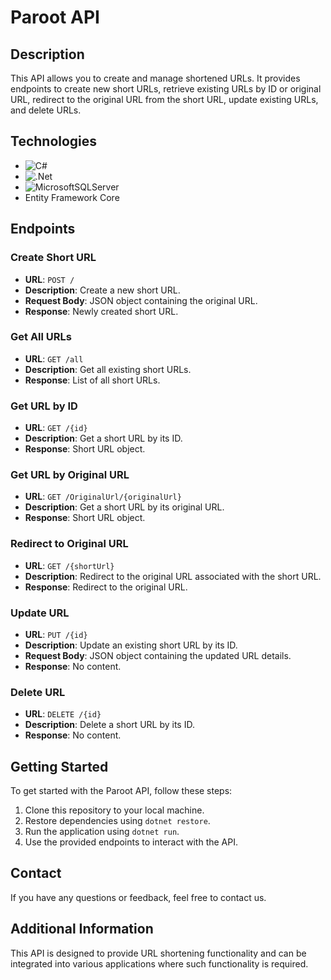# Paroot API

## Description

This API allows you to create and manage shortened URLs. It provides endpoints to create new short URLs, retrieve existing URLs by ID or original URL, redirect to the original URL from the short URL, update existing URLs, and delete URLs. 

## Technologies

- ![C#](https://img.shields.io/badge/c%23-%23239120.svg?style=for-the-badge&logo=csharp&logoColor=white)
- ![.Net](https://img.shields.io/badge/.NET-5C2D91?style=for-the-badge&logo=.net&logoColor=white)
- ![MicrosoftSQLServer](https://img.shields.io/badge/Microsoft%20SQL%20Server-CC2927?style=for-the-badge&logo=microsoft%20sql%20server&logoColor=white)
- Entity Framework Core

## Endpoints

### Create Short URL
- **URL**: `POST /`
- **Description**: Create a new short URL.
- **Request Body**: JSON object containing the original URL.
- **Response**: Newly created short URL.

### Get All URLs
- **URL**: `GET /all`
- **Description**: Get all existing short URLs.
- **Response**: List of all short URLs.

### Get URL by ID
- **URL**: `GET /{id}`
- **Description**: Get a short URL by its ID.
- **Response**: Short URL object.

### Get URL by Original URL
- **URL**: `GET /OriginalUrl/{originalUrl}`
- **Description**: Get a short URL by its original URL.
- **Response**: Short URL object.

### Redirect to Original URL
- **URL**: `GET /{shortUrl}`
- **Description**: Redirect to the original URL associated with the short URL.
- **Response**: Redirect to the original URL.

### Update URL
- **URL**: `PUT /{id}`
- **Description**: Update an existing short URL by its ID.
- **Request Body**: JSON object containing the updated URL details.
- **Response**: No content.

### Delete URL
- **URL**: `DELETE /{id}`
- **Description**: Delete a short URL by its ID.
- **Response**: No content.

## Getting Started

To get started with the Paroot API, follow these steps:

1. Clone this repository to your local machine.
2. Restore dependencies using `dotnet restore`.
3. Run the application using `dotnet run`.
4. Use the provided endpoints to interact with the API.

## Contact

If you have any questions or feedback, feel free to contact us.

## Additional Information

This API is designed to provide URL shortening functionality and can be integrated into various applications where such functionality is required.
